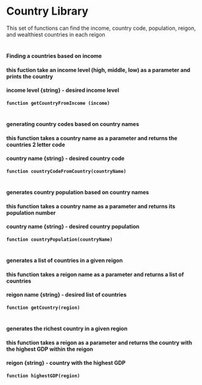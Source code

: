 # Country Library
This set of functions can find the income, country code, population, reigon, and wealthiest countries in each reigon 
#
#### Finding a countries based on income
#### this fuction take an income level (high, middle, low) as a parameter and prints the country 
#### income level {string} - desired income level
**`function getCountryFromIncome (income)`**
#
#### generating country codes based on country names
#### this function takes a country name as a parameter and returns the countries 2 letter code
#### country name {string} - desired country code 
**`function countryCodeFromCountry(countryName)`**
#
#### generates country population based on country names 
#### this function takes a country name as a parameter and returns its population number
#### country name {string} - desired country population
**`function countryPopulation(countryName)`**
#
#### generates a list of countries in a given reigon
#### this function takes a reigon name as a parameter and returns a list of countries 
#### reigon name {string} - desired list of countries 
**`function getCountry(region)`**
#
#### generates the richest country in a given region
#### this function takes a reigon as a parameter and returns the country with the highest GDP within the reigon
#### reigon {string} - country with the highest GDP
**`function highestGDP(region)`**


